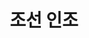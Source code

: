 ---
layout: hubs
key: Q484453
title: 조선 인조
name: 조선 인조
description: 16th King of Joseon Dynaty in Korean history
score: 0.04201581319736939
degree: 10
---
